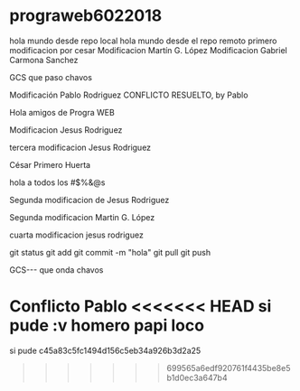 ﻿# prograweb6022018
hola mundo desde repo local
 hola mundo desde el repo remoto
primero modificacion por cesar
Modificacion Martín G. López
Modificacion Gabriel Carmona Sanchez


GCS que paso chavos

Modificación Pablo Rodriguez
CONFLICTO RESUELTO, by Pablo


Hola amigos de Progra WEB

Modificacion Jesus Rodriguez


tercera modificacion Jesus Rodriguez

César Primero Huerta

hola a todos los #$%&@s

Segunda modificacion de Jesus Rodriguez

Segunda modificacion Martin G. López

cuarta modificacion jesus rodriguez

git status
git add
git commit -m "hola"
git pull
git push
























GCS--- que onda chavos















Conflicto Pablo
<<<<<<< HEAD
si pude :v
homero papi loco
=======
si pude c45a83c5fc1494d156c5eb34a926b3d2a25
>>>>>>> 699565a6edf920761f4435be8e5b1d0ec3a647b4
